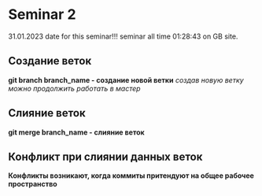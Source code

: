 # Seminar 2
31.01.2023 date for this seminar!!!
seminar all time 01:28:43 on GB site.
## Создание веток
**git branch branch_name - создание новой ветки**
*создав новую ветку можно продолжить работать в мастер*
## Слияние веток
**git merge branch_name - слияние веток**

## Конфликт при слиянии данных веток

**Конфликты возникают, когда коммиты притендуют на общее рабочее пространство**
